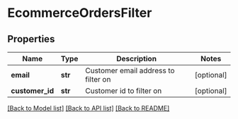 # EcommerceOrdersFilter


## Properties
Name | Type | Description | Notes
------------ | ------------- | ------------- | -------------
**email** | **str** | Customer email address to filter on | [optional] 
**customer_id** | **str** | Customer id to filter on | [optional] 

[[Back to Model list]](../../README.md#documentation-for-models) [[Back to API list]](../../README.md#documentation-for-api-endpoints) [[Back to README]](../../README.md)


